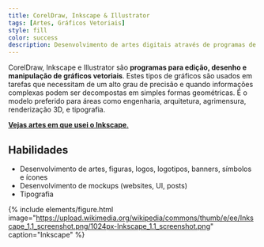 ```yaml
---
title: CorelDraw, Inkscape & Illustrator
tags: [Artes, Gráficos Vetoriais]
style: fill
color: success
description: Desenvolvimento de artes digitais através de programas de gráficos vetoriais.
---
```


​CorelDraw, Inkscape e Illustrator são **programas para edição, desenho e manipulação de gráficos vetoriais**. Estes tipos de gráficos são usados em tarefas que necessitam de um alto grau de precisão e quando informações complexas podem ser decompostas em simples formas geométricas. É o modelo preferido para áreas como engenharia, arquitetura, agrimensura, renderização 3D, e tipografia.

[**Vejas artes em que usei o Inkscape**.]()

## Habilidades

* Desenvolvimento de artes, figuras, logos, logotipos, banners, símbolos e ícones
* Desenvolvimento de mockups (websites, UI, posts)
* Tipografia


{% include elements/figure.html image="https://upload.wikimedia.org/wikipedia/commons/thumb/e/ee/Inkscape_1.1_screenshot.png/1024px-Inkscape_1.1_screenshot.png" caption="Inkscape" %}

<!--- {% include elements/figure.html image="../assets/res/blog/inkscape.png" caption="Página de download do Inkscape" %}
--->


<!---

<p align="center"> <img src="../assets/res/blog/illustrator.png"></p>

<br>

--->